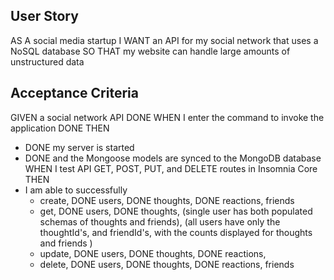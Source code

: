 ## User Story
AS A social media startup
I WANT an API for my social network that uses a NoSQL database
SO THAT my website can handle large amounts of unstructured data

## Acceptance Criteria

GIVEN a social network API
DONE WHEN I enter the command to invoke the application
DONE THEN 
  * DONE my server is started 
  * DONE and the Mongoose models are synced to the MongoDB database
WHEN I test API GET, POST, PUT, and DELETE routes in Insomnia Core
THEN 
  * I am able to successfully 
    - create, DONE users, DONE thoughts, DONE reactions, friends
    - get, DONE users, DONE thoughts, (single user has both populated schemas of thoughts and friends), (all users have only the thoughtId's, and friendId's, with the counts displayed for thoughts and friends )
    - update, DONE users, DONE thoughts, DONE reactions, 
    - delete, DONE users, DONE thoughts, DONE reactions, friends